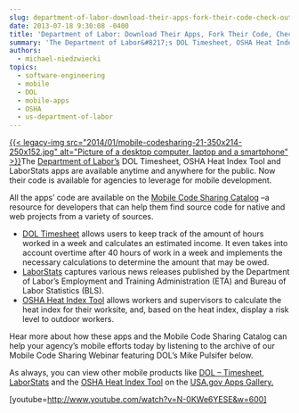 ```yaml
---
slug: department-of-labor-download-their-apps-fork-their-code-check-out-the-webinar
date: 2013-07-18 9:30:08 -0400
title: 'Department of Labor: Download Their Apps, Fork Their Code, Check out the Webinar'
summary: 'The Department of Labor&#8217;s DOL Timesheet, OSHA Heat Index Tool and LaborStats apps are available anytime and anywhere for the public. Now their code is available for agencies to leverage for mobile development. All the apps&#8217; code are available on the Mobile Code'
authors:
  - michael-niedzwiecki
topics:
  - software-engineering
  - mobile
  - DOL
  - mobile-apps
  - OSHA
  - us-department-of-labor
---
```


[{{< legacy-img src="2014/01/mobile-codesharing-21-350x214-250x152.jpg" alt="Picture of a desktop computer, laptop and a smartphone" >}}](https://s3.amazonaws.com/digitalgov/_legacy-img/2014/01/mobile-codesharing-21-350x214.jpg)The [Department of Labor&#8217;s](http://www.dol.gov/) DOL Timesheet, OSHA Heat Index Tool and LaborStats apps are available anytime and anywhere for the public. Now their code is available for agencies to leverage for mobile development.

All the apps&#8217; code are available on the [Mobile Code Sharing Catalog](http://gsa.github.io/Mobile-Code-Catalog/index.html) &#8211;a resource for developers that can help them find source code for native and web projects from a variety of sources.

  * [DOL Timesheet](http://apps.usa.gov/dol-timesheet.shtml) allows users to keep track of the amount of hours worked in a week and calculates an estimated income. It even takes into account overtime after 40 hours of work in a week and implements the necessary calculations to determine the amount that may be owed.
  * [LaborStats](http://apps.usa.gov/labor-stats.shtml) captures various news releases published by the Department of Labor’s Employment and Training Administration (ETA) and Bureau of Labor Statistics (BLS).
  * [OSHA Heat Index Tool](http://howtomobile.apps.gov/2011/08/25/oshas-heat-safety-tool/ "OSHA’s Heat Safety Tool") allows workers and supervisors to calculate the heat index for their worksite, and, based on the heat index, display a risk level to outdoor workers.

Hear more about how these apps and the Mobile Code Sharing Catalog can help your agency&#8217;s mobile efforts today by listening to the archive of our Mobile Code Sharing Webinar featuring DOL&#8217;s Mike Pulsifer below.

As always, you can view other mobile products like [DOL &#8211; Timesheet](http://apps.usa.gov/dol-timesheet.shtml), [LaborStats](http://apps.usa.gov/labor-stats.shtml) and the [OSHA Heat Index Tool](http://howtomobile.apps.gov/2011/08/25/oshas-heat-safety-tool/ "OSHA’s Heat Safety Tool") on the [USA.gov Apps Gallery.](http://apps.usa.gov/)

[youtube=http://www.youtube.com/watch?v=N-0KWe6YESE&w=600]